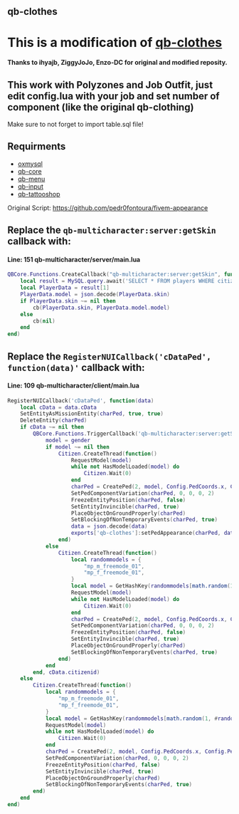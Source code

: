 ## qb-clothes
# This is a modification of [qb-clothes](https://github.com/Enzo-DC/qb-clothes)
#### Thanks to ihyajb, ZiggyJoJo, Enzo-DC for original and modified reposity.

## This work with Polyzones and Job Outfit, just edit config.lua with your job and set number of component (like the original qb-clothing)

Make sure to not forget to import table.sql file!

## Requirments
- [oxmysql](https://github.com/overextended/oxmysql)
- [qb-core](https://github.com/qbcore-framework/qb-core)
- [qb-menu](https://github.com/qbcore-framework/qb-menu)
- [qb-input](https://github.com/qbcore-framework/qb-input)
- [qb-tattooshop](https://github.com/MrEvilGamer/qb-tattooshop)

Original Script: https://github.com/pedr0fontoura/fivem-appearance

## Replace the `qb-multicharacter:server:getSkin` callback with:
#### Line: 151 qb-multicharacter/server/main.lua
```lua
QBCore.Functions.CreateCallback("qb-multicharacter:server:getSkin", function(source, cb, cid)
    local result = MySQL.query.await('SELECT * FROM players WHERE citizenid = ?', {cid})
    local PlayerData = result[1]
    PlayerData.model = json.decode(PlayerData.skin)
    if PlayerData.skin ~= nil then
        cb(PlayerData.skin, PlayerData.model.model)
    else
        cb(nil)
    end
end)
```
## Replace the `RegisterNUICallback('cDataPed', function(data)'` callback  with:
#### Line: 109 qb-multicharacter/client/main.lua
```lua
RegisterNUICallback('cDataPed', function(data)
    local cData = data.cData  
    SetEntityAsMissionEntity(charPed, true, true)
    DeleteEntity(charPed)
    if cData ~= nil then
        QBCore.Functions.TriggerCallback('qb-multicharacter:server:getSkin', function(data, gender)
            model = gender
            if model ~= nil then
                Citizen.CreateThread(function()
                    RequestModel(model)
                    while not HasModelLoaded(model) do
                        Citizen.Wait(0)
                    end
                    charPed = CreatePed(2, model, Config.PedCoords.x, Config.PedCoords.y, Config.PedCoords.z - 0.98, Config.PedCoords.w, false, true)
                    SetPedComponentVariation(charPed, 0, 0, 0, 2)
                    FreezeEntityPosition(charPed, false)
                    SetEntityInvincible(charPed, true)
                    PlaceObjectOnGroundProperly(charPed)
                    SetBlockingOfNonTemporaryEvents(charPed, true)
                    data = json.decode(data)
                    exports['qb-clothes']:setPedAppearance(charPed, data)
                end)
            else
                Citizen.CreateThread(function()
                    local randommodels = {
                        "mp_m_freemode_01",
                        "mp_f_freemode_01",
                    }
                    local model = GetHashKey(randommodels[math.random(1, #randommodels)])
                    RequestModel(model)
                    while not HasModelLoaded(model) do
                        Citizen.Wait(0)
                    end
                    charPed = CreatePed(2, model, Config.PedCoords.x, Config.PedCoords.y, Config.PedCoords.z - 0.98, Config.PedCoords.w, false, true)
                    SetPedComponentVariation(charPed, 0, 0, 0, 2)
                    FreezeEntityPosition(charPed, false)
                    SetEntityInvincible(charPed, true)
                    PlaceObjectOnGroundProperly(charPed)
                    SetBlockingOfNonTemporaryEvents(charPed, true)
                end)
            end
        end, cData.citizenid)
    else
        Citizen.CreateThread(function()
            local randommodels = {
                "mp_m_freemode_01",
                "mp_f_freemode_01",
            }
            local model = GetHashKey(randommodels[math.random(1, #randommodels)])
            RequestModel(model)
            while not HasModelLoaded(model) do
                Citizen.Wait(0)
            end
            charPed = CreatePed(2, model, Config.PedCoords.x, Config.PedCoords.y, Config.PedCoords.z - 0.98, Config.PedCoords.w, false, true)
            SetPedComponentVariation(charPed, 0, 0, 0, 2)
            FreezeEntityPosition(charPed, false)
            SetEntityInvincible(charPed, true)
            PlaceObjectOnGroundProperly(charPed)
            SetBlockingOfNonTemporaryEvents(charPed, true)
        end)
    end
end)
```